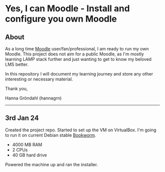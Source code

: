 # Yes, I can Moodle - Install and configure you own Moodle

## About

As a long time [Moodle](https://moodle.org/) user/fan/professional, I am ready to run my own Moodle. This project does not aim for a public Moodle, as I'm mostly learning LAMP stack further and just wanting to get to know my beloved LMS better.

In this repository I will document my learning journey and store any other interesting or necessary material.

Thank you,

Hanna Gröndahl (hannagrn)

***

## 3rd Jan 24

Created the project repo. Started to set up the VM on VirtualBox. I'm going to run it on current Debian stable [Bookworm](https://www.debian.org/download).

- 4000 MB RAM
- 2 CPUs
- 40 GB hard drive

Powered the machine up and ran the installer. 
